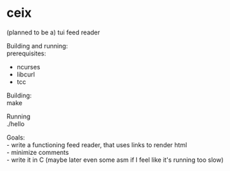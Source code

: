 # ceix
(planned to be a) tui feed reader <br />

Building and running: <br />
prerequisites: <br />
- ncurses <br />
- libcurl <br />
- tcc <br />

Building: <br />
make <br />

Running <br />
./hello <br />

Goals: <br />
	- write a functioning feed reader, that uses links to render html <br />
	- minimize comments <br />
	- write it in C (maybe later even some asm if I feel like it's running too slow) <br />
